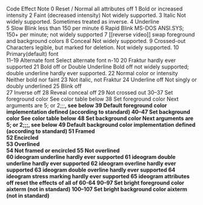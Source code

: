 Code	Effect	Note
0	Reset / Normal	all attributes off
1	Bold or increased intensity	
2	Faint (decreased intensity)	Not widely supported.
3	Italic	Not widely supported. Sometimes treated as inverse.
4	Underline	
5	Slow Blink	less than 150 per minute
6	Rapid Blink	MS-DOS ANSI.SYS; 150+ per minute; not widely supported
7	[[reverse video]]	swap foreground and background colors
8	Conceal	Not widely supported.
9	Crossed-out	Characters legible, but marked for deletion. Not widely supported.
10	Primary(default) font	
11–19	Alternate font	Select alternate font n-10
20	Fraktur	hardly ever supported
21	Bold off or Double Underline	Bold off not widely supported; double underline hardly ever supported.
22	Normal color or intensity	Neither bold nor faint
23	Not italic, not Fraktur	
24	Underline off	Not singly or doubly underlined
25	Blink off	
27	Inverse off	
28	Reveal	conceal off
29	Not crossed out	
30–37	Set foreground color	See color table below
38	Set foreground color	Next arguments are 5;<n> or 2;<r>;<g>;<b>, see below
39	Default foreground color	implementation defined (according to standard)
40–47	Set background color	See color table below
48	Set background color	Next arguments are 5;<n> or 2;<r>;<g>;<b>, see below
49	Default background color	implementation defined (according to standard)
51	Framed	
52	Encircled	
53	Overlined	
54	Not framed or encircled	
55	Not overlined	
60	ideogram underline	hardly ever supported
61	ideogram double underline	hardly ever supported
62	ideogram overline	hardly ever supported
63	ideogram double overline	hardly ever supported
64	ideogram stress marking	hardly ever supported
65	ideogram attributes off	reset the effects of all of 60-64
90–97	Set bright foreground color	aixterm (not in standard)
100–107	Set bright background color	aixterm (not in standard)